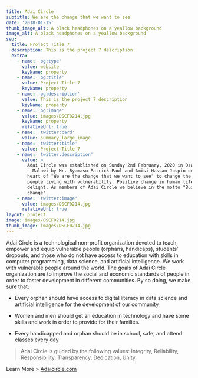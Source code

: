 ```yaml
---
title: Adai Circle
subtitle: We are the change that we want to see
date: '2018-01-15'
thumb_image_alt: A black headphones on a yeallow background
image_alt: A black headphones on a yeallow background
seo:
  title: Project Title 7
  description: This is the project 7 description
  extra:
    - name: 'og:type'
      value: website
      keyName: property
    - name: 'og:title'
      value: Project Title 7
      keyName: property
    - name: 'og:description'
      value: This is the project 7 description
      keyName: property
    - name: 'og:image'
      value: images/DSCF0214.jpg
      keyName: property
      relativeUrl: true
    - name: 'twitter:card'
      value: summary_large_image
    - name: 'twitter:title'
      value: Project Title 7
    - name: 'twitter:description'
      value: >
        Adai Circle was established on Sunday 2nd February, 2020 in Dzaleka Camp
        – Malawi by Mr. Byamasu Patrick Paul and Amisi Hassan Jospin out of the
        heart of "We are the change that we want to see" to change the lives of
        people living with vulnerability. Positive change in human life is our
        delight. As members of Adai Circle we believe in the motto "Build to
        change".
    - name: 'twitter:image'
      value: images/DSCF0214.jpg
      relativeUrl: true
layout: project
image: images/DSCF0214.jpg
thumb_image: images/DSCF0214.jpg
---
```

Adai Circle is a technological non-profit organization devoted to teach, empower and equip vulnerable people (orphans, handicaps), students’ dropouts, and those who do not have access to education with skills in computer programming, data science, and artificial intelligence. We work with vulnerable people around the world. The goals of Adai Circle organization are to improve the social and economic standards of people in order to foster development in different communities. By so doing, we make sure that;

*   Every orphan should have access to digital literacy in data science and artificial intelligence for the development of our community

*   Women and men should get an education in technology and have some skills and work in order to provide for their families.

*   Every handicapped and orphan should be in school, safe, and attend classes every day

> Adai Circle is guided by the following values: Integrity, Reliability, Responsibility, Transparency, Dedication, Unity.

Learn More > [Adaicircle.com](http://www.adaicircle.com/index.html)

